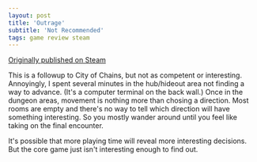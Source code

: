 ```yaml
---
layout: post
title: 'Outrage'
subtitle: 'Not Recommended'
tags: game review steam
---
```


[Originally published on Steam](https://steamcommunity.com/id/jlericson/recommended/457820/)


 This is a followup to City of Chains, but not as competent or interesting. Annoyingly, I spent several minutes in the hub/hideout area not finding a way to advance. (It's a computer terminal on the back wall.) Once in the dungeon areas, movement is nothing more than chosing a direction. Most rooms are empty and there's no way to tell which direction will have something interesting. So you mostly wander around until you feel like taking on the final encounter.
 

 

 It's possible that more playing time will reveal more interesting decisions. But the core game just isn't interesting enough to find out.
